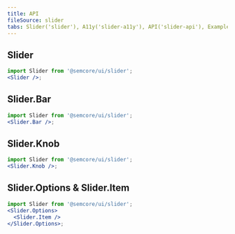 ```yaml
---
title: API
fileSource: slider
tabs: Slider('slider'), A11y('slider-a11y'), API('slider-api'), Example('slider-code'), Changelog('slider-changelog')
---
```


## Slider

```jsx
import Slider from '@semcore/ui/slider';
<Slider />;
```

<TypesView type="SliderProps" :types={...types} />

## Slider.Bar

```jsx
import Slider from '@semcore/ui/slider';
<Slider.Bar />;
```

## Slider.Knob

```jsx
import Slider from '@semcore/ui/slider';
<Slider.Knob />;
```

## Slider.Options & Slider.Item

```jsx
import Slider from '@semcore/ui/slider';
<Slider.Options>
  <Slider.Item />
</Slider.Options>;
```

<script setup>import { data as types } from '@types.data.ts';</script>